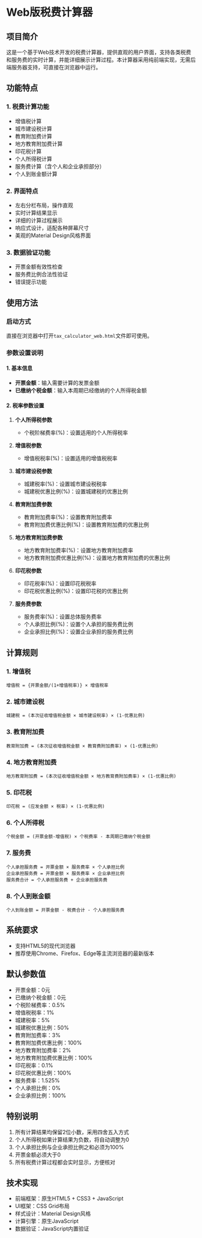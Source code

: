 # Web版税费计算器

## 项目简介
这是一个基于Web技术开发的税费计算器，提供直观的用户界面，支持各类税费和服务费的实时计算，并能详细展示计算过程。本计算器采用纯前端实现，无需后端服务器支持，可直接在浏览器中运行。

## 功能特点

### 1. 税费计算功能
- 增值税计算
- 城市建设税计算
- 教育附加费计算
- 地方教育附加费计算
- 印花税计算
- 个人所得税计算
- 服务费计算（含个人和企业承担部分）
- 个人到账金额计算

### 2. 界面特点
- 左右分栏布局，操作直观
- 实时计算结果显示
- 详细的计算过程展示
- 响应式设计，适配各种屏幕尺寸
- 美观的Material Design风格界面

### 3. 数据验证功能
- 开票金额有效性检查
- 服务费比例合法性验证
- 错误提示功能

## 使用方法

### 启动方式
直接在浏览器中打开`tax_calculator_web.html`文件即可使用。

### 参数设置说明

#### 1. 基本信息
- **开票金额**：输入需要计算的发票金额
- **已缴纳个税金额**：输入本周期已经缴纳的个人所得税金额

#### 2. 税率参数设置
1. **个人所得税参数**
   - 个税阶梯费率(%)：设置适用的个人所得税率

2. **增值税参数**
   - 增值税税率(%)：设置适用的增值税税率

3. **城市建设税参数**
   - 城建税率(%)：设置城市建设税税率
   - 城建税优惠比例(%)：设置城建税的优惠比例

4. **教育附加费参数**
   - 教育附加费率(%)：设置教育附加费率
   - 教育附加费优惠比例(%)：设置教育附加费的优惠比例

5. **地方教育附加费参数**
   - 地方教育附加费率(%)：设置地方教育附加费率
   - 地方教育附加费优惠比例(%)：设置地方教育附加费的优惠比例

6. **印花税参数**
   - 印花税率(%)：设置印花税税率
   - 印花税优惠比例(%)：设置印花税的优惠比例

7. **服务费参数**
   - 服务费率(%)：设置总体服务费率
   - 个人承担比例(%)：设置个人承担的服务费比例
   - 企业承担比例(%)：设置企业承担的服务费比例

## 计算规则

### 1. 增值税
```
增值税 = {开票金额/(1+增值税率)} × 增值税率
```

### 2. 城市建设税
```
城建税 = (本次征收增值税金额 × 城市建设税率) × (1-优惠比例)
```

### 3. 教育附加费
```
教育附加费 = (本次征收增值税金额 × 教育费附加费率) × (1-优惠比例)
```

### 4. 地方教育附加费
```
地方教育附加费 = (本次征收增值税金额 × 地方教育费附加费率) × (1-优惠比例)
```

### 5. 印花税
```
印花税 = (应发金额 × 税率) × (1-优惠比例)
```

### 6. 个人所得税
```
个税金额 = (开票金额-增值税) × 个税费率 - 本周期已缴纳个税金额
```

### 7. 服务费
```
个人承担服务费 = 开票金额 × 服务费率 × 个人承担比例
企业承担服务费 = 开票金额 × 服务费率 × 企业承担比例
服务费合计 = 个人承担服务费 + 企业承担服务费
```
### 8. 个人到账金额
```
个人到账金额 = 开票金额 - 税费合计 - 个人承担服务费
```

## 系统要求
- 支持HTML5的现代浏览器
- 推荐使用Chrome、Firefox、Edge等主流浏览器的最新版本

## 默认参数值
- 开票金额：0元
- 已缴纳个税金额：0元
- 个税阶梯费率：0.5%
- 增值税税率：1%
- 城建税率：5%
- 城建税优惠比例：50%
- 教育附加费率：3%
- 教育附加费优惠比例：100%
- 地方教育附加费率：2%
- 地方教育附加费优惠比例：100%
- 印花税率：0.1%
- 印花税优惠比例：100%
- 服务费率：1.525%
- 个人承担比例：0%
- 企业承担比例：100%

## 特别说明
1. 所有计算结果均保留2位小数，采用四舍五入方式
2. 个人所得税如果计算结果为负数，将自动调整为0
3. 个人承担比例与企业承担比例之和必须为100%
4. 开票金额必须大于0
5. 所有税费计算过程都会实时显示，方便核对

## 技术实现
- 前端框架：原生HTML5 + CSS3 + JavaScript
- UI框架：CSS Grid布局
- 样式设计：Material Design风格
- 计算引擎：原生JavaScript
- 数据验证：JavaScript内置验证
